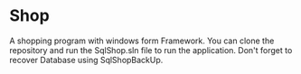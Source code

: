 # Shop
A shopping program with windows form Framework.
You can clone the repository and run the SqlShop.sln file to run the application.
Don't forget to recover Database using SqlShopBackUp.
